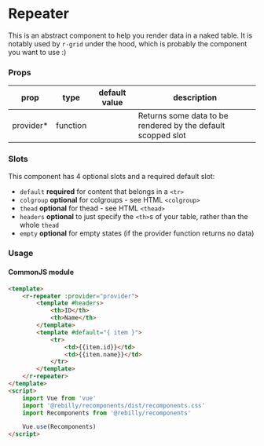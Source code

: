 # Repeater

This is an abstract component to help you render data in a naked table. It is notably used by `r-grid` under the hood, which is probably the component you want to use :)

### Props


| prop         | type             | default value | description                                                  |
|--------------|------------------|---------------|--------------------------------------------------------------|
| provider*    | function         |               | Returns some data to be rendered by the default scopped slot |

### Slots

This component has 4 optional slots and a required default slot:

* `default` **required** for content that belongs in a `<tr>`
* `colgroup` **optional** for colgroups - see HTML `<colgroup>`
* `thead` **optional** for thead - see HTML `<thead>`
* `headers` **optional** to just specify the `<th>`s of your table, rather than the whole `thead`
* `empty` **optional** for empty states (if the provider function returns no data)

### Usage

#### CommonJS module

```html
<template>
    <r-repeater :provider="provider">
        <template #headers>
            <th>ID</th>
            <th>Name</th>
        </template>
        <template #default="{ item }">
            <tr>
                <td>{{item.id}}</td>
                <td>{{item.name}}</td>
            </tr>
        </template>
    </r-repeater>
</template>
<script>
    import Vue from 'vue'
    import '@rebilly/recomponents/dist/recomponents.css'
    import Recomponents from '@rebilly/recomponents'

    Vue.use(Recomponents)
</script>
```
